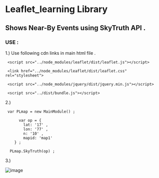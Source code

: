 # Leaflet_learning Library

## Shows Near-By Events using SkyTruth API .

### USE : 

1.)  Use following cdn links in main html file .

     <script src="../node_modules/leaflet/dist/leaflet.js"></script> 
  
     <link href="../node_modules/leaflet/dist/leaflet.css" rel="stylesheet">
  
     <script src="../node_modules/jquery/dist/jquery.min.js"></script>
  
     <script src="../dist/bundle.js"></script>
  
2.)  

     var PLmap = new MainModule() ;

		  var op = {
			lat: '17' ,
			lon: '77' , 
			n: '10' ,
			mapid: 'map1'
		} ; 

      PLmap.SkyTruth(op) ; 
      
 3.) 
 
 ![image](https://sagarpreet-chadha.github.io/leaflet-learning.png "Testing")

